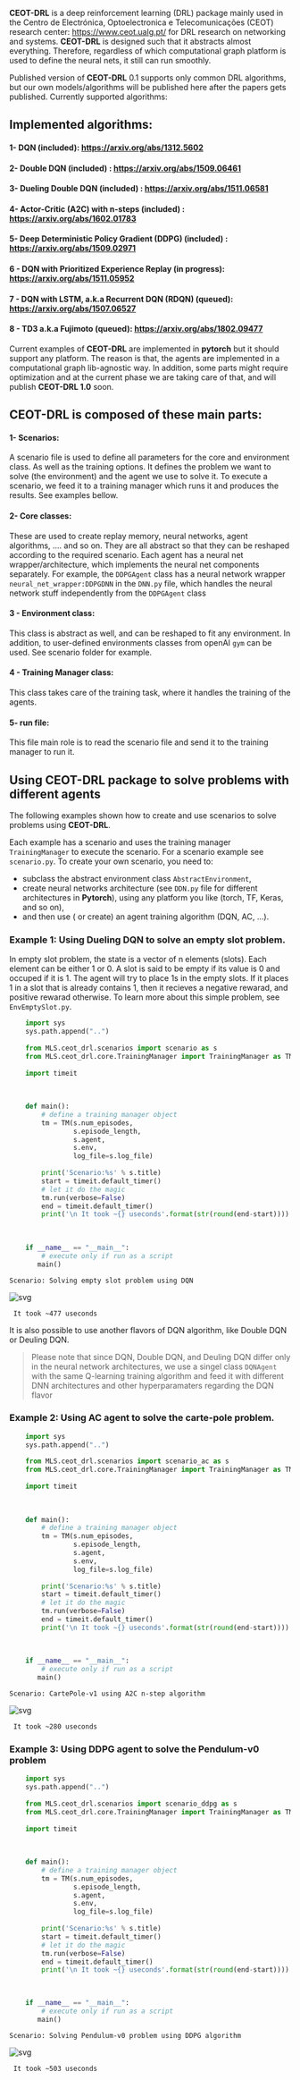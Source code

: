 
**CEOT-DRL** is a deep reinforcement learning (DRL) package mainly used in the Centro de Electrónica, Optoelectronica e Telecomunicações (CEOT) research center: https://www.ceot.ualg.pt/ for DRL research on networking and systems. **CEOT-DRL** is designed such that it abstracts almost everything. Therefore, regardless of which computational graph platform is used to define the neural nets, it still can run smoothly. 

Published version of **CEOT-DRL** 0.1 supports only common DRL algorithms, but our own models/algorithms will be published here after the papers gets published. Currently supported algorithms:

## Implemented algorithms: 
 #### 1- DQN (included): https://arxiv.org/abs/1312.5602
 #### 2- Double DQN (included) : https://arxiv.org/abs/1509.06461
 #### 3- Dueling Double DQN (included) : https://arxiv.org/abs/1511.06581
 #### 4- Actor-Critic (A2C) with n-steps (included) : https://arxiv.org/abs/1602.01783
 #### 5- Deep Deterministic Policy Gradient (DDPG) (included) : https://arxiv.org/abs/1509.02971
 #### 6 - DQN with Prioritized Experience Replay (in progress): https://arxiv.org/abs/1511.05952
 #### 7 - DQN with LSTM, a.k.a Recurrent DQN (RDQN) (queued): https://arxiv.org/abs/1507.06527
 #### 8 - TD3 a.k.a Fujimoto (queued): https://arxiv.org/abs/1802.09477


Current examples of **CEOT-DRL** are implemented in **pytorch** but it should support any platform. The reason is that, the agents are implemented in a computational graph lib-agnostic way.
In addition, some parts might require optimization and at the current phase we are taking care of that, and will publish **CEOT-DRL 1.0** soon.


## **CEOT-DRL** is composed of these main parts:
 
 #### 1- Scenarios:
 A scenario file is used to define all parameters for the core and environment class. As well as the training options.
 It defines the problem we want to solve (the environment) and the agent we use to solve it.
 To execute a scenario, we feed it to a training manager which runs it and produces the results. See examples bellow.
 
 #### 2- Core classes: 
  These are used to create replay memory, neural networks, agent algorithms, .... and so on. They are all abstract so that they can be reshaped according to the required scenario.
  Each agent has a neural net wrapper/architecture, which implements the neural net components separately. For example, the `DDPGAgent` class has a neural network wrapper `neural_net_wrapper:DDPGDNN` in the `DNN.py` file, which handles the neural network stuff independently from the `DDPGAgent` class

 #### 3 - Environment class:
 This class is abstract as well, and can be reshaped to fit any environment. In addition, to user-defined environments classes from openAI `gym` can be used. See scenario folder for example.

 #### 4 - Training Manager class:
 This class takes care of the training task, where it handles the training of the agents.

 #### 5- run file:
 This file main role is to read the scenario file and send it to the training manager to run it.
 


## Using CEOT-DRL package to solve problems with different agents
The following examples shown how to create and use scenarios to solve problems using **CEOT-DRL**.

Each example has a scenario and uses the training manager `TrainingManager` to execute the scenario. For a scenario example see `scenario.py`. To create your own scenario, you need to:
* subclass the abstract environment class `AbstractEnvironment`,
* create neural networks architecture (see `DDN.py` file for different architectures in **Pytorch**), using any platform you like (torch, TF, Keras, and so on), 
* and then use ( or create) an agent training algorithm (DQN, AC, ...).


### Example 1: Using Dueling DQN to solve an empty slot problem. 

In empty slot problem, the state is a vector of n elements (slots). Each element
can be either 1 or 0. A slot is said to be empty if its value is 0 and occuped
if it is 1. The agent will try to place 1s in the empty slots. If it places 1 in
a slot that is already contains 1, then it recieves a negative rewarad, and
positive rewarad otherwise. To learn more about this simple problem, see `EnvEmptySlot.py`.

```python
    import sys
    sys.path.append("..")
    
    from MLS.ceot_drl.scenarios import scenario as s
    from MLS.ceot_drl.core.TrainingManager import TrainingManager as TM
    
    import timeit
    
     
    
    def main():
        # define a training manager object
        tm = TM(s.num_episodes, 
                s.episode_length, 
                s.agent,
                s.env,
                log_file=s.log_file)
    
        print('Scenario:%s' % s.title)
        start = timeit.default_timer()
        # let it do the magic
        tm.run(verbose=False)
        end = timeit.default_timer()
        print('\n It took ~{} useconds'.format(str(round(end-start))))
        
    
    
    if __name__ == "__main__":
        # execute only if run as a script
       main()
``` 

    Scenario: Solving empty slot problem using DQN
    



![svg](example_files/example_3_1.svg)


    
     It took ~477 useconds

It is also possible to use another flavors of DQN algorithm, like Double DQN or Deuling DQN.
 > Please note that since DQN, Double DQN, and Deuling DQN differ only in the neural network architectures, we use a singel class `DQNAgent` with the same Q-learning training algorithm and feed it with different DNN architectures and other hyperparamaters regarding the DQN flavor

### Example 2: Using AC agent to solve the carte-pole problem.

```python
    import sys
    sys.path.append("..")
    
    from MLS.ceot_drl.scenarios import scenario_ac as s
    from MLS.ceot_drl.core.TrainingManager import TrainingManager as TM
    
    import timeit
    
     
    
    def main():
        # define a training manager object
        tm = TM(s.num_episodes, 
                s.episode_length, 
                s.agent,
                s.env,
                log_file=s.log_file)
    
        print('Scenario:%s' % s.title)
        start = timeit.default_timer()
        # let it do the magic
        tm.run(verbose=False)
        end = timeit.default_timer()
        print('\n It took ~{} useconds'.format(str(round(end-start))))
        
    
    
    if __name__ == "__main__":
        # execute only if run as a script
       main()
```


    Scenario: CartePole-v1 using A2C n-step algorithm



![svg](example_files/example_6_1.svg)


    
     It took ~280 useconds


### Example 3: Using DDPG agent to solve the Pendulum-v0 problem

```python
    import sys
    sys.path.append("..")
    
    from MLS.ceot_drl.scenarios import scenario_ddpg as s
    from MLS.ceot_drl.core.TrainingManager import TrainingManager as TM
    
    import timeit
    
     
    
    def main():
        # define a training manager object
        tm = TM(s.num_episodes, 
                s.episode_length, 
                s.agent,
                s.env,
                log_file=s.log_file)
    
        print('Scenario:%s' % s.title)
        start = timeit.default_timer()
        # let it do the magic
        tm.run(verbose=False)
        end = timeit.default_timer()
        print('\n It took ~{} useconds'.format(str(round(end-start))))
        

    
    if __name__ == "__main__":
        # execute only if run as a script
       main()
```  


    Scenario: Solving Pendulum-v0 problem using DDPG algorithm



![svg](example_files/example_8_1.svg)


    
     It took ~503 useconds

